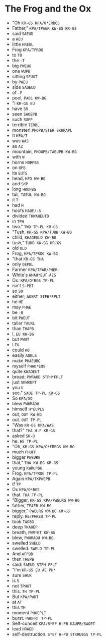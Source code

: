 # The Frog and the Ox

* "Oh `KR-GS KPA/O*ERBGS`
* Father," `KPA/TPAER KW-BG KR-GS`
* said `SAEUD`
* a `AEU`
* little `HREUL`
* Frog `KPA/TPROG`
* to `TO`
* the `-T`
* big `PWEUG`
* one `WUPB`
* sitting `SEUGT`
* by `PWEU`
* side `SAOEUD`
* of `-F`
* pool, `PAOL KW-BG`
* "I `KR-GS EU`
* have `SR`
* seen `SAOEPB`
* such `SUFP`
* terrible `TERBL`
* monster! `PHOPB/STER SKHRAPL`
* It `KPA/T`
* was `WAS`
* as `AZ`
* mountain, `PHOUPB/TAEUPB KW-BG`
* with `W`
* horns `HORPBS`
* on `OPB`
* its `EUTS`
* head, `HED KW-BG`
* and `SKP`
* long `HROPBG`
* tail, `TAEUL KW-BG`
* it `T`
* had `H`
* hoofs `HAOF/-S`
* divided `TKWAOEUTD`
* in `TPH`
* two." `TWO TP-PL KR-GS`
* "Tush, `KR-GS KPA/TURB KW-BG`
* child, `KHAOEULD KW-BG`
* tush," `TURB KW-BG KR-GS`
* old `OLD`
* Frog, `KPA/TPROG KW-BG`
* "that `KR-GS THA`
* only `OEPBL`
* Farmer `KPA/TPAR/PHER`
* White's `WHAO*EUT AES`
* Ox. `KPA/O*BGS TP-PL`
* isn't `S-PBT`
* so `SO`
* either; `AOERT STPH*FPLT`
* he `HE`
* may `PHAE`
* be `-B`
* bit `PWEUT`
* taller `TAURL`
* than `THAPB`
* I, `EU KW-BG`
* but `PWUT`
* I `EU`
* could `KO`
* easily `AOELS`
* make `PHAEUBG`
* myself `PHAO*EUS`
* quite `KWAOEUT`
* broad; `PWRAOD STPH*FPLT`
* just `SKWRUFT`
* you `U`
* see." `SAOE TP-PL KR-GS`
* So `KPA/SO`
* blew `PWHRAOU`
* himself `H*EUPLS`
* out, `OUT KW-BG`
* out. `OUT TP-PL`
* "Was `KR-GS KPA/WAS`
* that?" `THA H-F KR-GS`
* asked `SK-D`
* he. `HE TP-PL`
* "Oh, `KR-GS KPA/O*ERBGS KW-BG`
* much `PHUFP`
* bigger `PWEURG`
* that," `THA KW-BG KR-GS`
* young `KWRUPBG`
* Frog. `KPA/TPROG TP-PL`
* Again `KPA/TKPWEPB`
* if `TP`
* Ox `KPA/O*BGS`
* that. `THA TP-PL`
* "Bigger, `KR-GS KPA/PWEURG KW-BG`
* father, `TPAER KW-BG`
* bigger," `PWEURG KW-BG KR-GS`
* reply. `RE/PHREU TP-PL`
* took `TAOBG`
* deep `TKAOEP`
* breath, `PWR*ET KW-BG`
* blew, `PWHRAOU KW-BG`
* swelled `SWELD`
* swelled. `SWELD TP-PL`
* And `AFPBD`
* then `THEPB`
* said: `SAEUD STPH-FPLT`
* "I'm `KR-GS EU AE PH*`
* sure `SHUR`
* is `S`
* not `TPHOT`
* this. `TH TP-PL`
* But `KPA/PWUT`
* at `AT`
* this `TH`
* moment `PHOEPLT`
* burst. `PWUFRT TP-PL`
* Self-conceit `KPA/S*EF H-PB KAUPB/SAOET`
* lead `HRAED`
* self-destruction. `S*EF H-PB STKRUBGS TP-PL`
